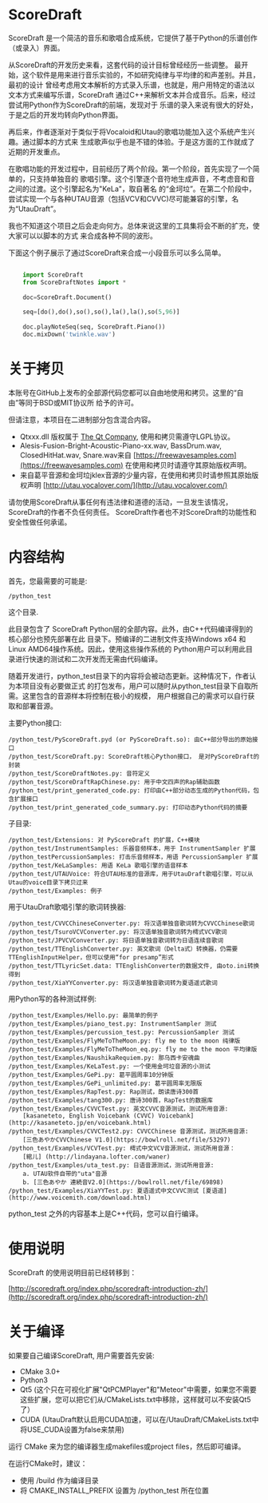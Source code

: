 ScoreDraft
================
ScoreDraft 是一个简洁的音乐和歌唱合成系统，它提供了基于Python的乐谱创作（或录入）界面。

从ScoreDraft的开发历史来看，这套代码的设计目标曾经经历一些调整。
最开始，这个软件是用来进行音乐实验的，不如研究纯律与平均律的和声差别。并且，最初的设计
曾经考虑用文本解析的方式录入乐谱，也就是，用户用特定的语法以文本方式来编写乐谱，ScoreDraft
通过C++来解析文本并合成音乐。后来，经过尝试用Python作为ScoreDraft的前端，发现对于
乐谱的录入来说有很大的好处，于是之后的开发均转向Python界面。

再后来，作者逐渐对于类似于将Vocaloid和Utau的歌唱功能加入这个系统产生兴趣。通过脚本的方式来
生成歌声似乎也是不错的体验。于是这方面的工作就成了近期的开发重点。

在歌唱功能的开发过程中，目前经历了两个阶段。第一个阶段，首先实现了一个简单的，只支持单独音的
歌唱引擎。这个引擎逐个音符地生成声音，不考虑音和音之间的过渡。这个引擎起名为"KeLa"，取自著名
的“金坷垃”。在第二个阶段中，尝试实现一个与各种UTAU音源（包括VCV和CVVC)尽可能兼容的引擎，名
为“UtauDraft”。

我也不知道这个项目之后会走向何方。总体来说这里的工具集将会不断的扩充，使大家可以以脚本的方式
来合成各种不同的波形。

下面这个例子展示了通过ScoreDraft来合成一小段音乐可以多么简单。

```Python

	import ScoreDraft
	from ScoreDraftNotes import *
	
	doc=ScoreDraft.Document()
	
	seq=[do(),do(),so(),so(),la(),la(),so(5,96)]
	
	doc.playNoteSeq(seq, ScoreDraft.Piano())
	doc.mixDown('twinkle.wav')

```

# 关于拷贝

本账号在GitHub上发布的全部源代码您都可以自由地使用和拷贝。这里的“自由”等同于BSD或MIT协议所
给予的许可。

但请注意，本项目在二进制部分包含混合内容。

* Qtxxx.dll 版权属于 [The Qt Company](https://www.qt.io/), 使用和拷贝需遵守LGPL协议。
* Alesis-Fusion-Bright-Acoustic-Piano-xx.wav, BassDrum.wav, ClosedHitHat.wav, Snare.wav来自
[https://freewavesamples.com](https://freewavesamples.com)
在使用和拷贝时请遵守其原始版权声明。
* 来自葛平音源和金坷垃jklex音源的少量内容，在使用和拷贝时请参照其原始版权声明
[http://utau.vocalover.com/](http://utau.vocalover.com/)

请勿使用ScoreDraft从事任何有违法律和道德的活动，一旦发生该情况， ScoreDraft的作者不负任何责任。
ScoreDraft作者也不对ScoreDraft的功能性和安全性做任何承诺。

# 内容结构

首先，您最需要的可能是: 

	/python_test 

这个目录.

此目录包含了 ScoreDraft Python层的全部内容。此外，由C++代码编译得到的核心部分也预先部署在此
目录下。预编译的二进制文件支持Windows x64 和Linux AMD64操作系统。因此，使用这些操作系统的
Python用户可以利用此目录进行快速的测试和二次开发而无需由代码编译。

随着开发进行，python_test目录下的内容将会被动态更新。这种情况下，作者认为本项目没有必要做正式
的打包发布，用户可以随时从python_test目录下自取所需。这里包含的音源样本将控制在极小的规模，
用户根据自己的需求可以自行获取和部署音源。

主要Python接口:

	/python_test/PyScoreDraft.pyd (or PyScoreDraft.so): 由C++部分导出的原始接口
	/python_test/ScoreDraft.py: ScoreDraft核心Python接口， 是对PyScoreDraft的封装
	/python_test/ScoreDraftNotes.py: 音符定义
	/python_test/ScoreDraftRapChinese.py: 用于中文四声的Rap辅助函数
	/python_test/print_generated_code.py: 打印由C++部分动态生成的Python代码，包含扩展接口
	/python_test/print_generated_code_summary.py: 打印动态Python代码的摘要

子目录:

	/python_test/Extensions: 对 PyScoreDraft 的扩展，C++模块
	/python_test/InstrumentSamples: 乐器音频样本，用于 InstrumentSampler 扩展
	/python_testPercussionSamples: 打击乐音频样本，用语 PercussionSampler 扩展
	/python_test/KeLaSamples: 用语 KeLa 歌唱引擎的语音样本
	/python_test/UTAUVoice: 符合UTAU标准的音源库，用于UtauDraft歌唱引擎，可以从Utau的voice目录下拷贝过来
	/python_test/Examples: 例子 

用于UtauDraft歌唱引擎的歌词转换器:

	/python_test/CVVCChineseConverter.py: 将汉语单独音歌词转为CVVCChinese歌词
	/python_test/TsuroVCVConverter.py: 将汉语单独音歌词转为樗式VCV歌词
	/python_test/JPVCVConverter.py: 将日语单独音歌词转为日语连续音歌词
	/python_test/TTEnglishConverter.py: 英文歌词（Delta式）转换器，仍需要TTEnglishInputHelper，但可以使用“for presamp”形式
	/python_test/TTLyricSet.data: TTEnglishConverter的数据文件, 由oto.ini转换得到
	/python_test/XiaYYConverter.py: 将汉语单独音歌词转为夏语遥式歌词

用Python写的各种测试样例:

	/python_test/Examples/Hello.py: 最简单的例子
	/python_test/Examples/piano_test.py: InstrumentSampler 测试
	/python_test/Examples/percussion_test.py: PercussionSampler 测试
	/python_test/Examples/FlyMeToTheMoon.py: fly me to the moon 纯律版
	/python_test/Examples/FlyMeToTheMoon_eq.py: fly me to the moon 平均律版
	/python_test/Examples/NaushikaRequiem.py: 那乌西卡安魂曲
	/python_test/Examples/KeLaTest.py: 一个使用金坷垃音源的小测试
	/python_test/Examples/GePi.py: 葛平圆周率10分钟版
	/python_test/Examples/GePi_unlimited.py: 葛平圆周率无限版
	/python_test/Examples/RapTest.py: Rap测试，朗读唐诗300首
	/python_test/Examples/tang300.py: 唐诗300首，RapTest的数据库
	/python_test/Examples/CVVCTest.py: 英文CVVC音源测试，测试所用音源:
		[kasaneteto, English Voicebank (CVVC) Voicebank](http://kasaneteto.jp/en/voicebank.html)
	/python_test/Examples/CVVCTest2.py: CVVCChinese 音源测试，测试所用音源:
		[三色あやかCVVChinese V1.0](https://bowlroll.net/file/53297)
	/python_test/Examples/VCVTest.py: 樗式中文VCV音源测试，测试所用音源：
		[綰儿] (http://lindayana.lofter.com/waner)
	/python_test/Examples/uta_test.py: 日语音源测试，测试所用音源:
		a. UTAU软件自带的"uta"音源
		b. [三色あやか 連続音V2.0](https://bowlroll.net/file/69898)
	/python_test/Examples/XiaYYTest.py: 夏语遥式中文CVVC测试 [夏语遥](http://www.voicemith.com/download.html)

python_test 之外的内容基本上是C++代码，您可以自行编译。

# 使用说明

ScoreDraft 的使用说明目前已经转移到：

[http://scoredraft.org/index.php/scoredraft-introduction-zh/](http://scoredraft.org/index.php/scoredraft-introduction-zh/)

# 关于编译

如果要自己编译ScoreDraft, 用户需要首先安装:

* CMake 3.0+
* Python3
* Qt5 (这个只在可视化扩展"QtPCMPlayer"和"Meteor"中需要，如果您不需要这些扩展，您可以把它们从/CMakeLists.txt中移除，这样就可以不安装Qt5了）
* CUDA (UtauDraft默认启用CUDA加速，可以在/UtauDraft/CMakeLists.txt中将USE_CUDA设置为false来禁用)

运行 CMake 来为您的编译器生成makefiles或project files，然后即可编译。

在运行CMake时，建议：

* 使用 /build 作为编译目录
* 将 CMAKE_INSTALL_PREFIX 设置为 /python_test 所在位置
